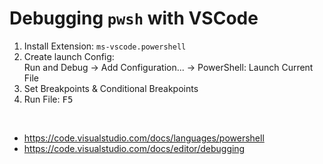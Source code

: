 # Debugging `pwsh` with VSCode

1. Install Extension: `ms-vscode.powershell`
2. Create launch Config:   
   Run and Debug → Add Configuration... → PowerShell: Launch Current File
3. Set Breakpoints & Conditional Breakpoints
4. Run File: <kbd>F5</kbd>

<br>

- https://code.visualstudio.com/docs/languages/powershell
- https://code.visualstudio.com/docs/editor/debugging
